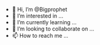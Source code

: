 - 👋 Hi, I’m @Bigprophet
- 👀 I’m interested in ...
- 🌱 I’m currently learning ...
- 💞️ I’m looking to collaborate on ...
- 📫 How to reach me ...

<!---
Bigprophetgxx/Bigprophetgxx is a ✨ special ✨ repository because its `README.md` (this file) appears on your GitHub profile.
You can click the Preview link to take a look at your changes.
--->
